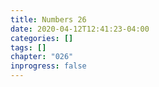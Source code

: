 ```yaml
---
title: Numbers 26
date: 2020-04-12T12:41:23-04:00
categories: []
tags: []
chapter: "026"
inprogress: false
---
```


